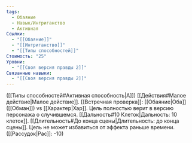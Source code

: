 ```yaml
---
tags:
  - Обаяние
  - Навык/Интриганство
  - Активная
Ссылки:
  - "[[Обаяние]]"
  - "[[Интриганство]]"
  - "[[Типы способностей]]"
Стоимость: "25"
Уровни:
  - "[[Своя версия правды 2]]"
Связанные навыки:
  - "[[Своя версия правды 2]]"
---
```

([[Типы способностей#Активная способность|А]]) [[Действия#Малое действие|Малое действие]]. [[Встречная проверка]]: [[Обаяние|Оба]] ([[Обман]]) vs [[Характер|Хар]]. Цель полностью верит в версию персонажа о случившемся. [[Дальность#10 Клеток|Дальность: 10 клеток]]. [[Длительность#До конца сцены|Длительность: до конца сцены]]. Цель не может избавиться от эффекта раньше времени. ([[Рассудок|Рас]]: -10)